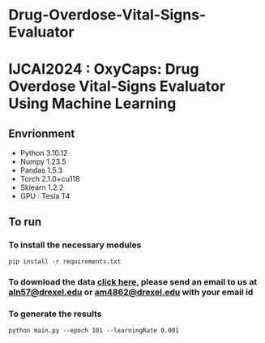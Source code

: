 # Drug-Overdose-Vital-Signs-Evaluator
# IJCAI2024 : OxyCaps: Drug Overdose Vital-Signs Evaluator Using Machine Learning

## Envrionment

* Python 3.10.12
* Numpy 1.23.5
* Pandas 1.5.3
* Torch 2.1.0+cu118
* Sklearn 1.2.2
* GPU : Tesla T4


## To run


### To install the necessary modules

```
pip install -r requirements.txt
```

### To download the data [click here][1], please send an email to us at aln57@drexel.edu or am4862@drexel.edu with your email id   

### To generate the results
```
python main.py --epoch 101 --learningRate 0.001 
```



[1]: https://drive.google.com/file/d/11onYF8Eaoef4Y5vzfBhfBzvqJRCldF9D/view?usp=drive_link
